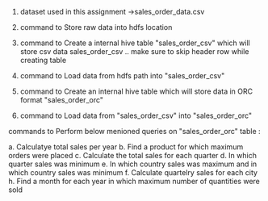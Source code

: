 1. dataset used in this assignment  ->sales_order_data.csv

2. command to Store raw data into hdfs location



3. command to Create a internal hive table "sales_order_csv" which will store csv data sales_order_csv .. make sure to skip header row while creating table

4. command to Load data from hdfs path into "sales_order_csv" 

5. command to Create an internal hive table which will store data in ORC format "sales_order_orc"

6. command to Load data from "sales_order_csv" into "sales_order_orc"


commands to Perform below menioned queries on "sales_order_orc" table :

a. Calculatye total sales per year
b. Find a product for which maximum orders were placed
c. Calculate the total sales for each quarter
d. In which quarter sales was minimum
e. In which country sales was maximum and in which country sales was minimum
f. Calculate quartelry sales for each city
h. Find a month for each year in which maximum number of quantities were sold

